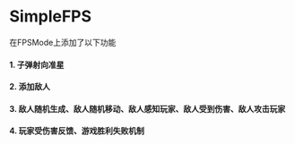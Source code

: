 # SimpleFPS
 在FPSMode上添加了以下功能
#### 1. 子弹射向准星
#### 2. 添加敌人
#### 3. 敌人随机生成、敌人随机移动、敌人感知玩家、敌人受到伤害、敌人攻击玩家
#### 4. 玩家受伤害反馈、游戏胜利失败机制
